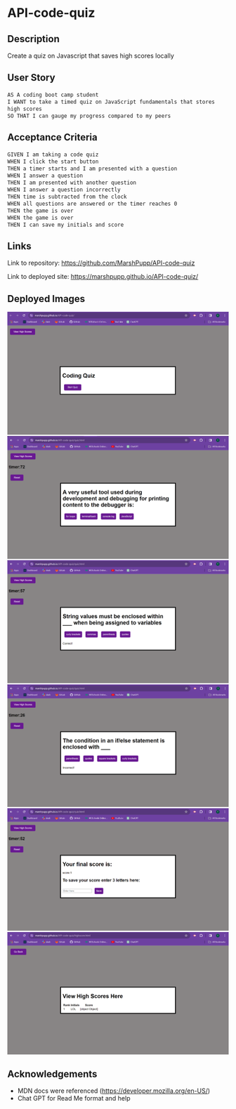# API-code-quiz

## Description ##
Create a quiz on Javascript that saves high scores locally

## User Story ##
~~~
AS A coding boot camp student
I WANT to take a timed quiz on JavaScript fundamentals that stores high scores
SO THAT I can gauge my progress compared to my peers
~~~
## Acceptance Criteria ##
~~~
GIVEN I am taking a code quiz
WHEN I click the start button
THEN a timer starts and I am presented with a question
WHEN I answer a question
THEN I am presented with another question
WHEN I answer a question incorrectly
THEN time is subtracted from the clock
WHEN all questions are answered or the timer reaches 0
THEN the game is over
WHEN the game is over
THEN I can save my initials and score
~~~
## Links ##
Link to repository: https://github.com/MarshPupp/API-code-quiz

Link to deployed site: https://marshpupp.github.io/API-code-quiz/ 
## Deployed Images ##
![start page](/assets/images/quiz-1.png)
![quiz start](/assets/images/quiz-2.png)
![quiz correct](/assets/images/quiz-3.png)
![quiz incorrect](/assets/images/quiz-4.png)
![quiz end](/assets/images/quiz-5.png)
![high score](/assets/images/quiz-6.png)
## Acknowledgements ##
* MDN docs were referenced (https://developer.mozilla.org/en-US/)
* Chat GPT for Read Me format and help